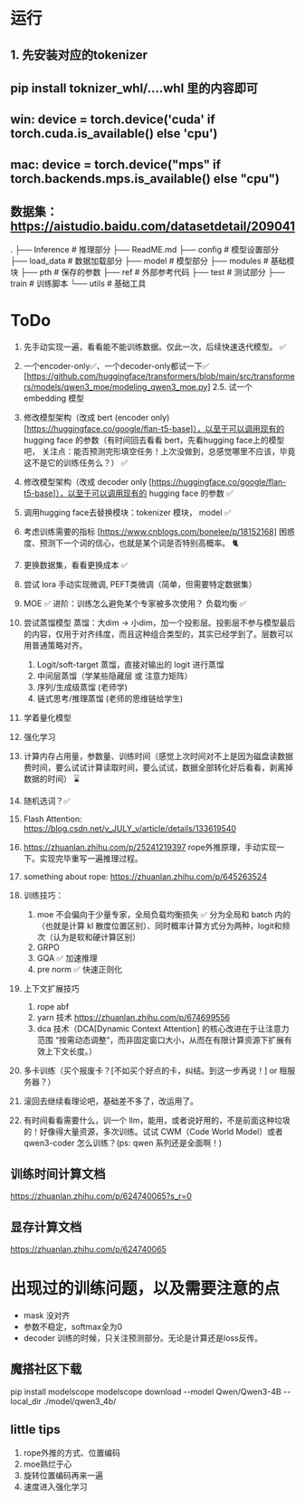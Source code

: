 
# 运行

## 1. 先安装对应的tokenizer
## pip install toknizer_whl/....whl 里的内容即可

## win: device = torch.device('cuda' if torch.cuda.is_available() else 'cpu')
## mac: device = torch.device("mps" if torch.backends.mps.is_available() else "cpu")

## 数据集：https://aistudio.baidu.com/datasetdetail/209041

.
├── Inference  # 推理部分
├── ReadME.md
├── config     # 模型设置部分
├── load_data  # 数据加载部分
├── model      # 模型部分
├── modules    # 基础模块
├── pth        # 保存的参数
├── ref        # 外部参考代码
├── test       # 测试部分
├── train      # 训练脚本
└── utils      # 基础工具



# ToDo
1. 先手动实现一遍，看看能不能训练数据。仅此一次，后续快速迭代模型。 ✅
2. 一个encoder-only✅、一个decoder-only都试一下✅ [https://github.com/huggingface/transformers/blob/main/src/transformers/models/qwen3_moe/modeling_qwen3_moe.py]
2.5. 试一个 embedding 模型
3. 修改模型架构（改成 bert (encoder only) [https://huggingface.co/google/flan-t5-base]），以至于可以调用现有的 hugging face 的参数（有时间回去看看 bert，先看hugging face上的模型吧， 关注点：能否预测完形填空任务！上次没做到，总感觉哪里不应该，毕竟这不是它的训练任务么？） ✅
4. 修改模型架构（改成 decoder only [https://huggingface.co/google/flan-t5-base]），以至于可以调用现有的 hugging face 的参数 ✅
5. 调用hugging face去替换模块：tokenizer 模块， model ✅
6. 考虑训练需要的指标 [https://www.cnblogs.com/bonelee/p/18152168] 困惑度、预测下一个词的信心，也就是某个词是否特别高概率。 🐈
7. 更换数据集，看看更换成本 ✅
8. 尝试 lora 手动实现微调, PEFT类微调（简单，但需要特定数据集）
9. MOE ✅ 进阶：训练怎么避免某个专家被多次使用？ 负载均衡 ✅
10. 尝试蒸馏模型 蒸馏：大dim -> 小dim，加一个投影层。投影层不参与模型最后的内容，仅用于对齐纬度，而且这种组合类型的，其实已经学到了。层数可以用普通策略对齐。
    1. Logit/soft-target 蒸馏，直接对输出的 logit 进行蒸馏
    2. 中间层蒸馏（学某些隐藏层 或 注意力矩阵）
    3. 序列/生成级蒸馏 (老师学)
    4. 链式思考/推理蒸馏 (老师的思维链给学生)
11. 学着量化模型 
12. 强化学习 
13. 计算内存占用量，参数量、训练时间（感觉上次时间对不上是因为磁盘读数据费时间，要么试试计算读取时间，要么试试，数据全部转化好后看看，剥离掉数据的时间） ⌛️
14. 随机选词？✅
15. Flash Attention: https://blog.csdn.net/v_JULY_v/article/details/133619540
16. https://zhuanlan.zhihu.com/p/25241219397 rope外推原理，手动实现一下。实现完毕重写一遍推理过程。

17. something about rope: https://zhuanlan.zhihu.com/p/645263524

18. 训练技巧：
    1. moe 不会偏向于少量专家，全局负载均衡损失 ✅ 分为全局和 batch 内的（也就是计算 kl 散度位置区别）、同时概率计算方式分为两种，logit和频次（认为是软和硬计算区别）
    2. GRPO
    3. GQA ✅ 加速推理
    4. pre norm ✅ 快速正则化
19. 上下文扩展技巧
    1. rope abf
    2. yarn 技术 https://zhuanlan.zhihu.com/p/674699556
    3. dca 技术（DCA[Dynamic Context Attention] 的核心改进在于让注意力范围 “按需动态调整”，而非固定窗口大小，从而在有限计算资源下扩展有效上下文长度。）
20. 多卡训练（买个报废卡？[不如买个好点的卡，纠结。到这一步再说！] or 租服务器？）
21. 滚回去继续看理论吧，基础差不多了，改运用了。
22. 有时间看看需要什么，训一个 llm，能用，或者说好用的，不是前面这种垃圾的！好像得大量资源，多次训练。试试 CWM（Code World Model）或者 qwen3-coder 怎么训练？(ps: qwen 系列还是全面啊！)

## 训练时间计算文档
https://zhuanlan.zhihu.com/p/624740065?s_r=0

## 显存计算文档
https://zhuanlan.zhihu.com/p/624740065

# 出现过的训练问题，以及需要注意的点
- mask 没对齐
- 参数不稳定，softmax全为0
- decoder 训练的时候，只关注预测部分。无论是计算还是loss反传。



## 魔搭社区下载
pip install modelscope
modelscope download --model Qwen/Qwen3-4B --local_dir ./model/qwen3_4b/


## little tips
1. rope外推的方式、位置编码
2. moe熟烂于心
3. 旋转位置编码再来一遍
4. 速度进入强化学习


